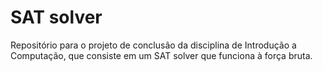 # SAT solver
Repositório para o projeto de conclusão da disciplina de Introdução a Computação, que consiste em um SAT solver que funciona à força bruta.
